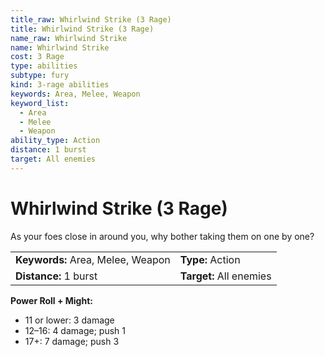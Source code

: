 ```yaml
---
title_raw: Whirlwind Strike (3 Rage)
title: Whirlwind Strike (3 Rage)
name_raw: Whirlwind Strike
name: Whirlwind Strike
cost: 3 Rage
type: abilities
subtype: fury
kind: 3-rage abilities
keywords: Area, Melee, Weapon
keyword_list:
  - Area
  - Melee
  - Weapon
ability_type: Action
distance: 1 burst
target: All enemies
---
```


# Whirlwind Strike (3 Rage)

As your foes close in around you, why bother taking them on one by one?

<!-- @nosort -->

|                                   |                         |
| :-------------------------------- | :---------------------- |
| **Keywords:** Area, Melee, Weapon | **Type:** Action        |
| **Distance:** 1 burst             | **Target:** All enemies |

**Power Roll + Might:**

- 11 or lower: 3 damage
- 12–16: 4 damage; push 1
- 17+: 7 damage; push 3

